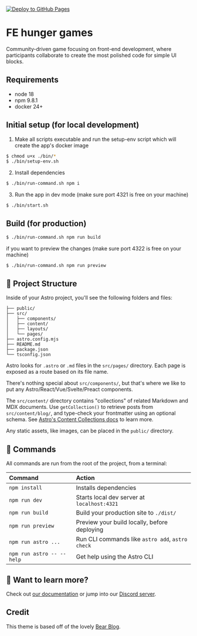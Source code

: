 [![Deploy to GitHub Pages](https://github.com/rumenpetrov/fe-hunger-games/actions/workflows/deploy.yml/badge.svg)](https://github.com/rumenpetrov/fe-hunger-games/actions/workflows/deploy.yml)

# FE hunger games
Community-driven game focusing on front-end development, where participants collaborate to create the most polished code for simple UI blocks.

## Requirements
* node 18
* npm 9.8.1
* docker 24+

## Initial setup (for local development)
1. Make all scripts executable and run the setup-env script which will create the app's docker image
```bash
$ chmod u+x ./bin/*
$ ./bin/setup-env.sh
```

2. Install dependencies
```bash
$ ./bin/run-command.sh npm i
```

3. Run the app in dev mode (make sure port 4321 is free on your machine)
```bash
$ ./bin/start.sh
```

## Build (for production)
```bash
$ ./bin/run-command.sh npm run build
```

if you want to preview the changes (make sure port 4322 is free on your machine)
```bash
$ ./bin/run-command.sh npm run preview
```

## 🚀 Project Structure

Inside of your Astro project, you'll see the following folders and files:

```text
├── public/
├── src/
│   ├── components/
│   ├── content/
│   ├── layouts/
│   └── pages/
├── astro.config.mjs
├── README.md
├── package.json
└── tsconfig.json
```

Astro looks for `.astro` or `.md` files in the `src/pages/` directory. Each page is exposed as a route based on its file name.

There's nothing special about `src/components/`, but that's where we like to put any Astro/React/Vue/Svelte/Preact components.

The `src/content/` directory contains "collections" of related Markdown and MDX documents. Use `getCollection()` to retrieve posts from `src/content/blog/`, and type-check your frontmatter using an optional schema. See [Astro's Content Collections docs](https://docs.astro.build/en/guides/content-collections/) to learn more.

Any static assets, like images, can be placed in the `public/` directory.

## 🧞 Commands

All commands are run from the root of the project, from a terminal:

| Command                   | Action                                           |
| :------------------------ | :----------------------------------------------- |
| `npm install`             | Installs dependencies                            |
| `npm run dev`             | Starts local dev server at `localhost:4321`      |
| `npm run build`           | Build your production site to `./dist/`          |
| `npm run preview`         | Preview your build locally, before deploying     |
| `npm run astro ...`       | Run CLI commands like `astro add`, `astro check` |
| `npm run astro -- --help` | Get help using the Astro CLI                     |

## 👀 Want to learn more?

Check out [our documentation](https://docs.astro.build) or jump into our [Discord server](https://astro.build/chat).

## Credit

This theme is based off of the lovely [Bear Blog](https://github.com/HermanMartinus/bearblog/).

